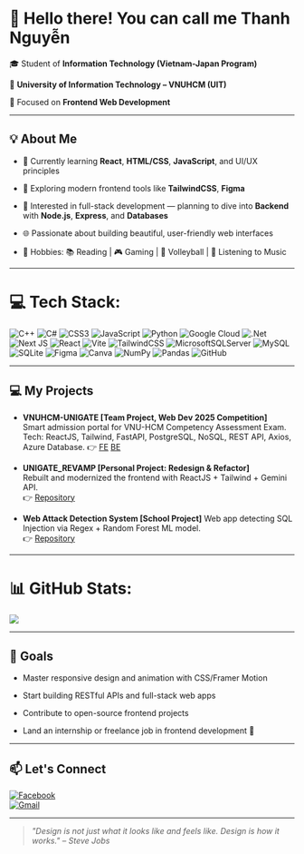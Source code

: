 # 👋 Hello there! You can call me Thanh Nguyễn


🎓 Student of **Information Technology (Vietnam-Japan Program)**  

🏫 **University of Information Technology – VNUHCM (UIT)**  

🎯 Focused on **Frontend Web Development**

---

## 💡 About Me

- 🌱 Currently learning **React**, **HTML/CSS**, **JavaScript**, and UI/UX principles
  
- 🚀 Exploring modern frontend tools like **TailwindCSS**, **Figma**
  
- 🧩 Interested in full-stack development — planning to dive into **Backend** with **Node.js**, **Express**, and **Databases**
  
- 🌐 Passionate about building beautiful, user-friendly web interfaces
  
- 🎯 Hobbies: 📚 Reading | 🎮 Gaming | 🏐 Volleyball | 🎵 Listening to Music

---

# 💻 Tech Stack:
![C++](https://img.shields.io/badge/c++-%2300599C.svg?style=for-the-badge&logo=c%2B%2B&logoColor=white) ![C#](https://img.shields.io/badge/c%23-%23239120.svg?style=for-the-badge&logo=csharp&logoColor=white) ![CSS3](https://img.shields.io/badge/css3-%231572B6.svg?style=for-the-badge&logo=css3&logoColor=white) ![JavaScript](https://img.shields.io/badge/javascript-%23323330.svg?style=for-the-badge&logo=javascript&logoColor=%23F7DF1E) ![Python](https://img.shields.io/badge/python-3670A0?style=for-the-badge&logo=python&logoColor=ffdd54) ![Google Cloud](https://img.shields.io/badge/GoogleCloud-%234285F4.svg?style=for-the-badge&logo=google-cloud&logoColor=white) ![.Net](https://img.shields.io/badge/.NET-5C2D91?style=for-the-badge&logo=.net&logoColor=white) ![Next JS](https://img.shields.io/badge/Next-black?style=for-the-badge&logo=next.js&logoColor=white) ![React](https://img.shields.io/badge/react-%2320232a.svg?style=for-the-badge&logo=react&logoColor=%2361DAFB) ![Vite](https://img.shields.io/badge/vite-%23646CFF.svg?style=for-the-badge&logo=vite&logoColor=white) ![TailwindCSS](https://img.shields.io/badge/tailwindcss-%2338B2AC.svg?style=for-the-badge&logo=tailwind-css&logoColor=white) ![MicrosoftSQLServer](https://img.shields.io/badge/Microsoft%20SQL%20Server-CC2927?style=for-the-badge&logo=microsoft%20sql%20server&logoColor=white) ![MySQL](https://img.shields.io/badge/mysql-4479A1.svg?style=for-the-badge&logo=mysql&logoColor=white) ![SQLite](https://img.shields.io/badge/sqlite-%2307405e.svg?style=for-the-badge&logo=sqlite&logoColor=white) ![Figma](https://img.shields.io/badge/figma-%23F24E1E.svg?style=for-the-badge&logo=figma&logoColor=white) ![Canva](https://img.shields.io/badge/Canva-%2300C4CC.svg?style=for-the-badge&logo=Canva&logoColor=white) ![NumPy](https://img.shields.io/badge/numpy-%23013243.svg?style=for-the-badge&logo=numpy&logoColor=white) ![Pandas](https://img.shields.io/badge/pandas-%23150458.svg?style=for-the-badge&logo=pandas&logoColor=white) ![GitHub](https://img.shields.io/badge/github-%23121011.svg?style=for-the-badge&logo=github&logoColor=white)

---

## 💻 My Projects

- **VNUHCM-UNIGATE [Team Project, Web Dev 2025 Competition]**  
  Smart admission portal for VNU-HCM Competency Assessment Exam.  
  Tech: ReactJS, Tailwind, FastAPI, PostgreSQL, NoSQL, REST API, Axios, Azure Database. 
  👉 [FE](https://github.com/KhanhVy-r2/VNUHCM-UNIGATE.git) [BE](https://github.com/Kamekain/VNUHCM-UNIGATE.git)  

- **UNIGATE_REVAMP [Personal Project: Redesign & Refactor]**  
  Rebuilt and modernized the frontend with ReactJS + Tailwind + Gemini API.  
  👉 [Repository](https://github.com/thanhnguyen810200556/unigate-revamp)  

- **Web Attack Detection System [School Project]** 
  Web app detecting SQL Injection via Regex + Random Forest ML model.  
  👉 [Repository](https://github.com/thanhnguyen810200556/sql-injection-detector) 

---

# 📊 GitHub Stats:
![](https://github-readme-stats.vercel.app/api?username=thanhnguyen810200556&theme=tokyonight&hide_border=false&include_all_commits=true&count_private=true)<br/>

---

## 🎯 Goals

- Master responsive design and animation with CSS/Framer Motion
  
- Start building RESTful APIs and full-stack web apps
  
- Contribute to open-source frontend projects
  
- Land an internship or freelance job in frontend development 💼

---

## 📫 Let's Connect
[![Facebook](https://img.shields.io/badge/Facebook-1877F2?style=for-the-badge&logo=facebook&logoColor=white)](https://www.facebook.com/profile.php?id=100044397773633)  
[![Gmail](https://img.shields.io/badge/Email-D14836?style=for-the-badge&logo=gmail&logoColor=white)](mailto:thanhngueyn20051457@gmail.com)  

---

> *"Design is not just what it looks like and feels like. Design is how it works." – Steve Jobs*
